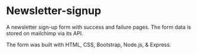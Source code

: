 # Newsletter-signup

A newsletter sign-up form with success and failure pages. The form data is stored on mailchimp via its API.

The form was built with HTML, CSS, Bootstrap, Node.js, & Express. 

